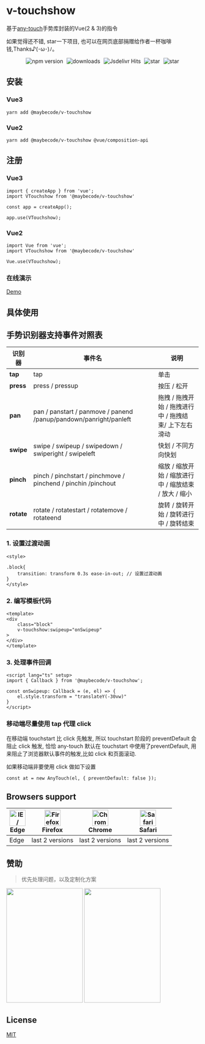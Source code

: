 
# v-touchshow

 基于[any-touch](https://github.com/any86/any-touch)手势库封装的Vue(2 & 3)的指令

<p align="left">
如果觉得还不错, star一下项目,
 也可以在网页底部捐赠给作者一杯咖啡钱,Thanks♪(･ω･)ﾉ。

</p>


 <p align="center" >
    <img src="https://img.shields.io/npm/v/@maybecode/v-touchshow?style=flat-square" alt="npm version"  style="margin-right:5px;" />
    <img src="https://img.shields.io/npm/dt/@maybecode/v-touchshow.svg?style=flat-square&color=#4fc08d" alt="downloads" style="margin-right:5px;"   />
    <img src="https://img.shields.io/jsdelivr/npm/hm/@maybecode/v-touchshow?style=flat-square" alt="Jsdelivr Hits" style="margin-right:5px;"  >

  <img src="https://img.shields.io/github/stars/maybeQHL/v-touchshow?style=flat-square&logo=GitHub" alt="star" style="margin-right:5px;"  >
   <img src="https://gitee.com/null_639_5368/v-touchshow/badge/star.svg?style=flat-square" alt="star">
</p>

## 安装
### Vue3
```
yarn add @maybecode/v-touchshow
```

### Vue2
```
yarn add @maybecode/v-touchshow @vue/composition-api
```

## 注册
### Vue3
```
import { createApp } from 'vue';
import VTouchshow from '@maybecode/v-touchshow'

const app = createApp();

app.use(VTouchshow);
```
### Vue2
```
import Vue from 'vue';
import VTouchshow from '@maybecode/v-touchshow'

Vue.use(VTouchshow);
```
### 在线演示

[Demo](http://null_639_5368.gitee.io/v-touchshow)


## 具体使用

## 手势识别器支持事件对照表

| 识别器     | 事件名                                                            | 说明                                                  |
| ---------- | ----------------------------------------------------------------- | ----------------------------------------------------- |
| **tap**    | tap                                                               | 单击                                                  |
| **press**  | press / pressup                                                   | 按压 / 松开                                           |
| **pan**    | pan / panstart / panmove / panend /panup/pandown/panright/panleft | 拖拽 / 拖拽开始 / 拖拽进行中 / 拖拽结束/ 上下左右滑动 |
| **swipe**  | swipe / swipeup / swipedown / swiperight / swipeleft              | 快划 / 不同方向快划                                   |
| **pinch**  | pinch / pinchstart / pinchmove / pinchend / pinchin /pinchout     | 缩放 / 缩放开始 / 缩放进行中 / 缩放结束 / 放大 / 缩小 |
| **rotate** | rotate / rotatestart / rotatemove / rotateend                     | 旋转 / 旋转开始 / 旋转进行中 / 旋转结束               |

### 1. 设置过渡动画
```
<style>

.block{
    transition: transform 0.3s ease-in-out; // 设置过渡动画
}
</style>
```
### 2. 编写模板代码
```
<template>
<div
    class="block"
    v-touchshow:swipeup="onSwipeup"
>
</div>
</template>
```


### 3. 处理事件回调
```
<script lang="ts" setup>
import { Callback } from '@maybecode/v-touchshow';

const onSwipeup: Callback = (e, el) => {
    el.style.transform = "translateY(-30vw)"
}
</script>

```
### 移动端尽量使用 tap 代理 click
在移动端 touchstart 比 click 先触发, 所以 touchstart 阶段的 preventDefault 会阻止 click 触发, 恰恰 any-touch 默认在 touchstart 中使用了preventDefault, 用来阻止了浏览器默认事件的触发,比如 click 和页面滚动.

如果移动端非要使用 click 做如下设置

```const at = new AnyTouch(el, { preventDefault: false });```
## Browsers support

| [<img src="https://raw.githubusercontent.com/alrra/browser-logos/master/src/edge/edge_48x48.png" alt="IE / Edge" width="42px" height="42px" />](https://godban.github.io/browsers-support-badges/)</br>Edge | [<img src="https://raw.githubusercontent.com/alrra/browser-logos/master/src/firefox/firefox_48x48.png" alt="Firefox" width="42px" height="42px" />](https://godban.github.io/browsers-support-badges/)</br>Firefox | [<img src="https://raw.githubusercontent.com/alrra/browser-logos/master/src/chrome/chrome_48x48.png" alt="Chrome" width="42px" height="42px" />](https://godban.github.io/browsers-support-badges/)</br>Chrome | [<img src="https://raw.githubusercontent.com/alrra/browser-logos/master/src/safari/safari_48x48.png" alt="Safari" width="42px" height="42px" />](https://godban.github.io/browsers-support-badges/)</br>Safari |
| ----------------------------------------------------------------------------------------------------------------------------------------------------------------------------------------------------------- | ------------------------------------------------------------------------------------------------------------------------------------------------------------------------------------------------------------------ | -------------------------------------------------------------------------------------------------------------------------------------------------------------------------------------------------------------- | -------------------------------------------------------------------------------------------------------------------------------------------------------------------------------------------------------------- |
| Edge                                                                                                                                                                                                        | last 2 versions                                                                                                                                                                                                    | last 2 versions                                                                                                                                                                                                | last 2 versions                                                                                                                                                                                                |


## 赞助
> 优先处理问题，以及定制化方案
> 
<img src="https://common-1251804846.cos.ap-guangzhou.myqcloud.com/%E5%BE%AE%E4%BF%A1%E5%9B%BE%E7%89%87_20220224134022.jpg" width=200 height=300>
<img src="https://common-1251804846.cos.ap-guangzhou.myqcloud.com/%E5%BE%AE%E4%BF%A1%E5%9B%BE%E7%89%87_20220224134028.jpg" width=200 height=300>

## License

[MIT](./LICENSE)